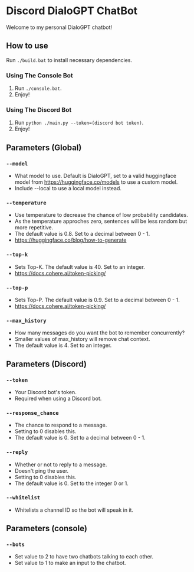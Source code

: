 # Discord DialoGPT ChatBot

Welcome to my personal DialoGPT chatbot!

## How to use

Run `./build.bat` to install necessary dependencies.

### Using The Console Bot

1. Run `./console.bat`.
2. Enjoy!

### Using The Discord Bot

1. Run `python ./main.py --token=(discord bot token)`.
2. Enjoy!

## Parameters (Global)

### `--model`

- What model to use. Default is DialoGPT, set to a valid huggingface model from <https://huggingface.co/models> to use a custom model.
- Include --local to use a local model instead.

### `--temperature`

- Use temperature to decrease the chance of low probability candidates.
- As the temperature approches zero, sentences will be less random but more repetitive.
- The default value is 0.8. Set to a decimal between 0 - 1.
- <https://huggingface.co/blog/how-to-generate>

### `--top-k`

- Sets Top-K. The default value is 40. Set to an integer.
- <https://docs.cohere.ai/token-picking/>

### `--top-p`

- Sets Top-P. The default value is 0.9. Set to a decimal between 0 - 1.
- <https://docs.cohere.ai/token-picking/>

### `--max_history`

- How many messages do you want the bot to remember concurrently?
- Smaller values of max_history will remove chat context.
- The default value is 4. Set to an integer.

## Parameters (Discord)

### `--token`

- Your Discord bot's token.
- Required when using a Discord bot.

### `--response_chance`

- The chance to respond to a message.
- Setting to 0 disables this.
- The default value is 0. Set to a decimal between 0 - 1.

### `--reply`

- Whether or not to reply to a message.
- Doesn't ping the user.
- Setting to 0 disables this.
- The default value is 0. Set to the integer 0 or 1.

### `--whitelist`

- Whitelists a channel ID so the bot will speak in it.

## Parameters (console)

### `--bots`

- Set value to 2 to have two chatbots talking to each other.
- Set value to 1 to make an input to the chatbot.
